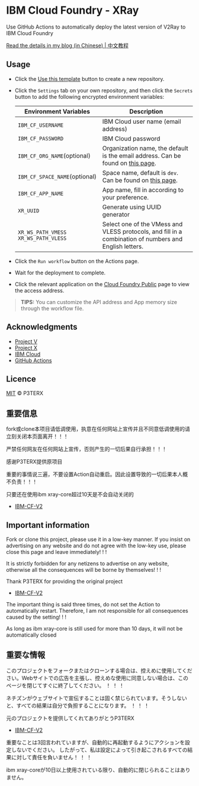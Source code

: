 # IBM Cloud Foundry - XRay

Use GitHub Actions to automatically deploy the latest version of V2Ray to IBM Cloud Foundry

[Read the details in my blog (in Chinese) | 中文教程](https://p3terx.com/archives/how-to-use-ibm-cloud-gracefully-for-free.html)

## Usage

- Click the [Use this template](https://github.com/P3TERX/IBM-CF-V2/generate) button to create a new repository.
- Click the `Settings` tab on your own repository, and then click the `Secrets` button to add the following encrypted environment variables:

  | Environment Variables | Description |
  | --------------------- | ----------- |
  | `IBM_CF_USERNAME`       | IBM Cloud user name (email address) |
  | `IBM_CF_PASSWORD` | IBM Cloud password |
  | `IBM_CF_ORG_NAME`(optional) | Organization name, the default is the email address. Can be found on [this page](https://cloud.ibm.com/account/cloud-foundry). |
  | `IBM_CF_SPACE_NAME`(optional) | Space name, default is `dev`. Can be found on [this page](https://cloud.ibm.com/account/cloud-foundry). |
  | `IBM_CF_APP_NAME` | App name, fill in according to your preference. |
  | `XR_UUID` | Generate using UUID generator |
  | `XR_WS_PATH_VMESS` </br> `XR_WS_PATH_VLESS` | Select one of the VMess and VLESS protocols, and fill in a combination of numbers and English letters. |

- Click the `Run workflow` button on the Actions page.
- Wait for the deployment to complete.
- Click the relevant application on the [Cloud Foundry Public](https://cloud.ibm.com/cloudfoundry/public) page to view the access address.

> **TIPS:** You can customize the API address and App memory size through the workflow file.

## Acknowledgments

- [Project V](https://github.com/v2ray/v2ray-core.git)
- [Project X](https://github.com/XTLS/Xray-core.git)
- [IBM Cloud](https://cloud.ibm.com/)
- [GitHub Actions](https://github.com/features/actions)

## Licence

[MIT](https://github.com/P3TERX/IBM-CF-V2/blob/main/LICENSE) © P3TERX

## 重要信息

fork或clone本项目请低调使用，执意在任何网站上宣传并且不同意低调使用的请立刻关闭本页面离开！！！

严禁任何网友在任何网站上宣传，否则产生的一切后果自行承担！！！

感谢P3TERX提供原项目

重要的事情说三遍，不要设置Action自动重启。因此设置导致的一切后果本人概不负责！！！

只要还在使用ibm xray-core超过10天是不会自动关闭的

- [IBM-CF-V2](https://github.com/P3TERX/IBM-CF-V2.git)

## Important information

Fork or clone this project, please use it in a low-key manner. If you insist on advertising on any website and do not agree with the low-key use, please close this page and leave immediately! ! !

It is strictly forbidden for any netizens to advertise on any website, otherwise all the consequences will be borne by themselves! ! !

Thank P3TERX for providing the original project

- [IBM-CF-V2](https://github.com/P3TERX/IBM-CF-V2.git)

The important thing is said three times, do not set the Action to automatically restart. Therefore, I am not responsible for all consequences caused by the setting! ! !

As long as ibm xray-core is still used for more than 10 days, it will not be automatically closed

## 重要な情報

このプロジェクトをフォークまたはクローンする場合は、控えめに使用してください。Webサイトでの広告を主張し、控えめな使用に同意しない場合は、このページを閉じてすぐに終了してください。 ！ ！ ！

ネチズンがウェブサイトで宣伝することは固く禁じられています。そうしないと、すべての結果は自分で負担することになります。 ！ ！ ！

元のプロジェクトを提供してくれてありがとうP3TERX

- [IBM-CF-V2](https://github.com/P3TERX/IBM-CF-V2.git)

重要なことは3回言われていますが、自動的に再起動するようにアクションを設定しないでください。 したがって、私は設定によって引き起こされるすべての結果に対して責任を負いません！ ！ ！

ibm xray-coreが10日以上使用されている限り、自動的に閉じられることはありません。
